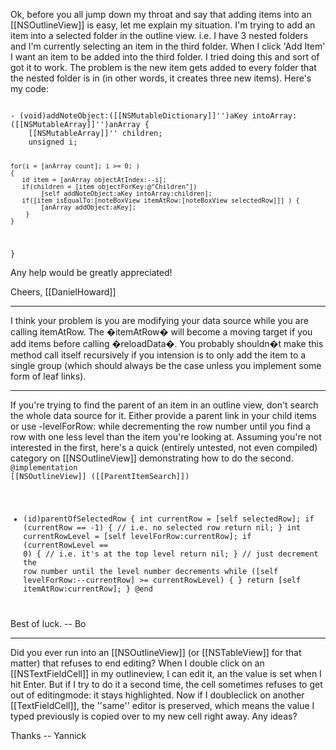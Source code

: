Ok, before you all jump down my throat and say that adding items into an [[NSOutlineView]] is easy, let me explain my situation.  I'm trying to add an item into a selected folder in the outline view.  i.e. I have 3 nested folders and I'm currently selecting an item in the third folder.  When I click 'Add Item' I want an item to be added into the third folder.  I tried doing this and sort of got it to work.  The problem is the new item gets added to every folder that the nested folder is in (in other words, it creates three new items).  Here's my code:

<code>
- (void)addNoteObject:([[NSMutableDictionary]]'')aKey intoArray:([[NSMutableArray]]'')anArray {
    [[NSMutableArray]]'' children;
    unsigned i;
    
    for(i = [anArray count]; i >= 0; )
    {
       id item = [anArray objectAtIndex:--i];
       if(children = [item objectForKey:@"Children"])
            [self addNoteObject:aKey intoArray:children];
       if([item isEqualTo:[noteBoxView itemAtRow:[noteBoxView selectedRow]]] ) {
            [anArray addObject:aKey];
        }
    }
}
</code>

Any help would be greatly appreciated!

Cheers, [[DanielHoward]]

----

I think your problem is you are modifying your data source while you are calling itemAtRow. The �itemAtRow� will become a moving target if you add items before calling �reloadData�. You probably shouldn�t make this method call itself recursively if you intension is to only add the item to a single group (which should always be the case unless you implement some form of leaf links). 

----

If you're trying to find the parent of an item in an outline view, don't search the whole data source for it.  Either provide a parent link in your child items  or use -levelForRow: while decrementing the row number until you find a row with one less level than the item you're looking at.  Assuming you're not interested in the first, here's a quick (entirely untested, not even compiled) category on [[NSOutlineView]] demonstrating how to do the second.
<code>
@implementation [[NSOutlineView]] ([[ParentItemSearch]])
- (id)parentOfSelectedRow
{
	int currentRow = [self selectedRow];
	if (currentRow == -1) { // i.e. no selected row
		return nil;
	}
	int currentRowLevel = [self levelForRow:currentRow];
	if (currentRowLevel == 0) {
		// i.e. it's at the top level
		return nil;
	}
	// just decrement the row number until the level number decrements
	while ([self levelForRow:--currentRow] >= currentRowLevel) { }
	return [self itemAtRow:currentRow];
}
@end
</code>
Best of luck.  -- Bo

----
Did you ever run into an [[NSOutlineView]] (or [[NSTableView]] for that matter) that refuses to end editing? When I double click on an [[NSTextFieldCell]] in my outlineview, I can edit it, an the value is set when I hit Enter. But if I try to do it a second time, the cell sometimes refuses to get out of editingmode: it stays highlighted. Now if I doubleclick on another [[TextFieldCell]], the ''same'' editor is preserved, which means the value I typed previously is copied over to my new cell right away.
Any ideas?

Thanks -- Yannick